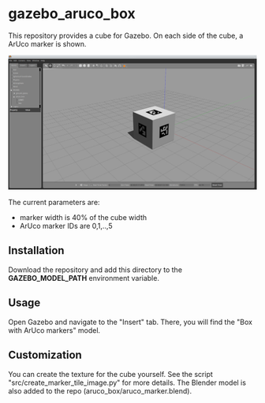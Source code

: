 # gazebo_aruco_box

This repository provides a cube for Gazebo. On each side of the cube, a ArUco marker is shown.

![gazebo](doc/gazebo.png)

The current parameters are:
- marker width is 40% of the cube width
- ArUco marker IDs are 0,1,..,5

## Installation

Download the repository and add this directory to the **GAZEBO_MODEL_PATH** environment variable. 

## Usage

Open Gazebo and navigate to the "Insert" tab. There, you will find the "Box with ArUco markers" model. 

## Customization

You can create the texture for the cube yourself. See the script "src/create_marker_tile_image.py" for more details. 
The Blender model is also added to the repo (aruco_box/aruco_marker.blend). 
